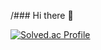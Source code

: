 /### Hi there 👋

[![Solved.ac Profile](http://mazassumnida.wtf/api/v2/generate_badge?boj=rlawhdgus)](https://solved.ac/rlawhdgus/)

<!--
**bell2000/bell2000** is a ✨ _special_ ✨ repository because its `README.md` (this file) appears on your GitHub profile.

Here are some ideas to get you started:

- 🔭 I’m currently working on ...
- 🌱 I’m currently learning ...
- 👯 I’m looking to collaborate on ...
- 🤔 I’m looking for help with ...
- 💬 Ask me about ...
- 📫 How to reach me: ...
- 😄 Pronouns: ...
- ⚡ Fun fact: ...
-->
